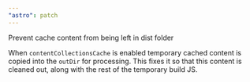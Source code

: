 ```yaml
---
"astro": patch
---
```


Prevent cache content from being left in dist folder

When `contentCollectionsCache` is enabled temporary cached content is copied into the `outDir` for processing. This fixes it so that this content is cleaned out, along with the rest of the temporary build JS.
